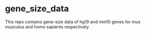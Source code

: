 # gene_size_data
This repo contains gene-size data of hg19 and mm10 genes for mus musculus and homo sapients respectively. 
